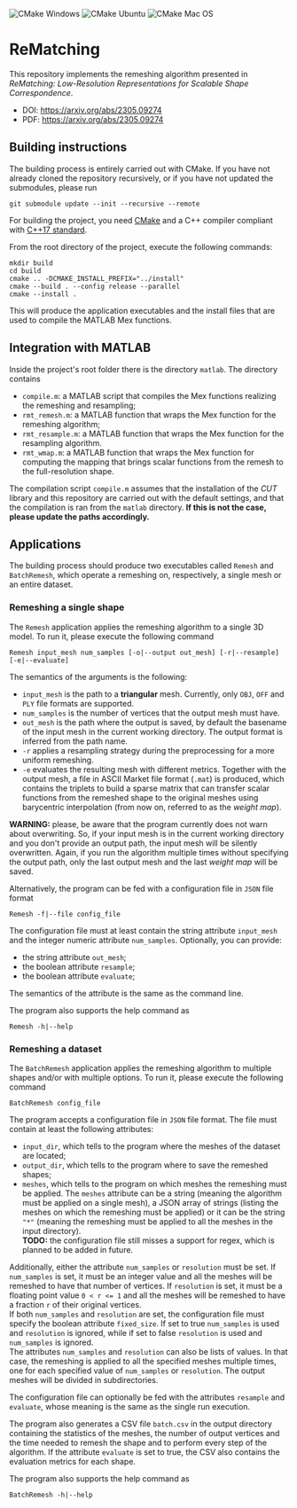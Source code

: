 ![CMake Windows](https://github.com/filthynobleman/rematching/actions/workflows/cmake-windows.yml/badge.svg)
![CMake Ubuntu](https://github.com/filthynobleman/rematching/actions/workflows/cmake-ubuntu.yml/badge.svg)
![CMake Mac OS](https://github.com/filthynobleman/rematching/actions/workflows/cmake-macos.yml/badge.svg)

# ReMatching
This repository implements the remeshing algorithm presented in *ReMatching: Low-Resolution Representations for Scalable Shape Correspondence*.  
- DOI: https://arxiv.org/abs/2305.09274
- PDF: https://arxiv.org/abs/2305.09274

## Building instructions
The building process is entirely carried out with CMake. If you have not already cloned the repository recursively, or if you have not updated the submodules, please run
```
git submodule update --init --recursive --remote
```

For building the project, you need [CMake](https://cmake.org/) and a C++ compiler compliant with [C++17 standard](https://en.cppreference.com/w/cpp/compiler_support/17).  

From the root directory of the project, execute the following commands:
```
mkdir build
cd build
cmake .. -DCMAKE_INSTALL_PREFIX="../install"
cmake --build . --config release --parallel
cmake --install .
```
This will produce the application executables and the install files that are used to compile
the MATLAB Mex functions.


## Integration with MATLAB
Inside the project's root folder there is the directory `matlab`. The directory contains
- `compile.m`: a MATLAB script that compiles the Mex functions realizing the remeshing and resampling;
- `rmt_remesh.m`: a MATLAB function that wraps the Mex function for the remeshing algorithm;
- `rmt_resample.m`: a MATLAB function that wraps the Mex function for the resampling algorithm.
- `rmt_wmap.m`: a MATLAB function that wraps the Mex function for computing the mapping that brings scalar functions from the remesh to the full-resolution shape.

The compilation script `compile.m` assumes that the installation of the *CUT* library and this repository are carried out with the default settings, and that the compilation is ran from the `matlab` directory. **If this is not the case, please update the paths accordingly.**


## Applications
The building process should produce two executables called `Remesh` and `BatchRemesh`, which operate a remeshing on, respectively, a single mesh or an entire dataset.

### Remeshing a single shape
The `Remesh` application applies the remeshing algorithm to a single 3D model. To run it, please execute the following command
```
Remesh input_mesh num_samples [-o|--output out_mesh] [-r|--resample] [-e|--evaluate]
```
The semantics of the arguments is the following:
 - `input_mesh` is the path to a **triangular** mesh. Currently, only `OBJ`, `OFF` and `PLY` file formats are supported.
 - `num_samples` is the number of vertices that the output mesh must have.
 - `out_mesh` is the path where the output is saved, by default the basename of the input mesh in the current working directory. The output format is inferred from the path name.
 - `-r` applies a resampling strategy during the preprocessing for a more uniform remeshing.
 - `-e` evaluates the resulting mesh with different metrics.
Together with the output mesh, a file in ASCII Market file format (`.mat`) is produced, which contains the triplets to build a sparse matrix that can transfer scalar functions from the remeshed shape to the original meshes using barycentric interpolation (from now on, referred to as the _weight map_).  

**WARNING:** please, be aware that the program currently does not warn about overwriting. So, if your input mesh is in the current working directory and you don't provide an output path, the input mesh will be silently overwritten. Again, if you run the algorithm multiple times without specifying the output path, only the last output mesh and the last _weight map_ will be saved.  

Alternatively, the program can be fed with a configuration file in `JSON` file format
```
Remesh -f|--file config_file
```
The configuration file must at least contain the string attribute `input_mesh` and the integer numeric attribute `num_samples`. Optionally, you can provide:
 - the string attribute `out_mesh`;
 - the boolean attribute `resample`;
 - the boolean attribute `evaluate`;
 
The semantics of the attribute is the same as the command line.  

The program also supports the help command as
```
Remesh -h|--help
```

### Remeshing a dataset
The `BatchRemesh` application applies the remeshing algorithm to multiple shapes and/or with multiple options. To run it, please execute the following command
```
BatchRemesh config_file
```
The program accepts a configuration file in `JSON` file format. The file must contain at least the following attributes:
 - `input_dir`, which tells to the program where the meshes of the dataset are located;
 - `output_dir`, which tells to the program where to save the remeshed shapes;
 - `meshes`, which tells to the program on which meshes the remeshing must be applied.
The `meshes` attribute can be a string (meaning the algorithm must be applied on a single mesh), a JSON array of strings (listing the meshes on which the remeshing must be applied) or it can be the string `"*"` (meaning the remeshing must be applied to all the meshes in the input directory).  
**TODO:** the configuration file still misses a support for regex, which is planned to be added in future.  

Additionally, either the attribute `num_samples` or `resolution` must be set. If `num_samples` is set, it must be an integer value and all the meshes will be remeshed to have that number of vertices. If `resolution` is set, it must be a floating point value `0 < r <= 1` and all the meshes will be remeshed to have a fraction `r` of their original vertices.  
If both `num_samples` and `resolution` are set, the configuration file must specify the boolean attribute `fixed_size`. If set to true `num_samples` is used and `resolution` is ignored, while if set to false `resolution` is used and `num_samples` is ignored.  
The attributes `num_samples` and `resolution` can also be lists of values. In that case, the remeshing is applied to all the specified meshes multiple times, one for each specified value of `num_samples` or `resolution`. The output meshes will be divided in subdirectories.  

The configuration file can optionally be fed with the attributes `resample` and `evaluate`, whose meaning is the same as the single run execution.  

The program also generates a CSV file `batch.csv` in the output directory containing the statistics of the meshes, the number of output vertices and the time needed to remesh the shape and to perform every step of the algorithm. If the attribute `evaluate` is set to true, the CSV also contains the evaluation metrics for each shape.  

The program also supports the help command as
```
BatchRemesh -h|--help
```

